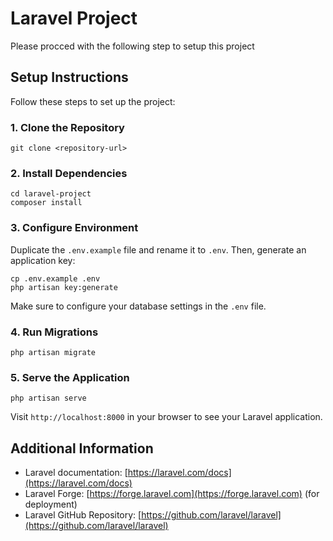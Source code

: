 # Laravel Project

Please procced with the following step to setup this project

## Setup Instructions

Follow these steps to set up the project:

### 1. Clone the Repository

```
git clone <repository-url>
```

### 2. Install Dependencies

```
cd laravel-project
composer install
```

### 3. Configure Environment

Duplicate the `.env.example` file and rename it to `.env`. Then, generate an application key:

```
cp .env.example .env
php artisan key:generate
```

Make sure to configure your database settings in the `.env` file.

### 4. Run Migrations

```
php artisan migrate
```

### 5. Serve the Application

```
php artisan serve
```

Visit `http://localhost:8000` in your browser to see your Laravel application.

## Additional Information

- Laravel documentation: [https://laravel.com/docs](https://laravel.com/docs)
- Laravel Forge: [https://forge.laravel.com](https://forge.laravel.com) (for deployment)
- Laravel GitHub Repository: [https://github.com/laravel/laravel](https://github.com/laravel/laravel)
